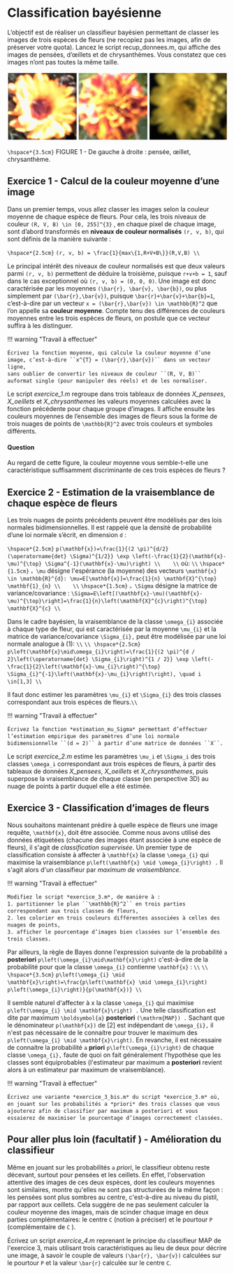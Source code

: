 # Classification bayésienne

L’objectif est de réaliser un classifieur bayésien permettant de classer les images de trois espèces de
fleurs (ne recopiez pas les images, afin de préserver votre quota). Lancez le script recup_donnees.m,
qui affiche des images de pensées, d’œillets et de chrysanthèmes. Vous constatez que ces images n’ont
pas toutes la même taille.

![](assets/fleurs.png)

``\hspace*{3.5cm}`` FIGURE 1 - De gauche à droite : pensée, œillet, chrysanthème.


## Exercice 1 - Calcul de la couleur moyenne d’une image

Dans un premier temps, vous allez classer les images selon la couleur moyenne de chaque espèce de
fleurs.
Pour cela, les trois niveaux de couleur ``(R, V, B) \in [0, 255]^{3}`` , en chaque pixel de chaque image, sont
d’abord transformés en **niveaux de couleur normalisés** ``(r, v, b)``, qui sont définis de la manière
suivante :

``\hspace*{2.5cm}`` ``(r, v, b) = \frac{1}{max\{1,R+V+B\}}(R,V,B) \\``

Le principal intérêt des niveaux de couleur normalisés est que deux valeurs parmi ``(r, v, b)`` permettent de
déduire la troisième, puisque ``r+v+b = 1``, sauf dans le cas exceptionnel où ``(r, v, b) = (0, 0, 0)``. Une image
est donc caractérisée par les moyennes ``(\bar{r}, \bar{v}, \bar{b})``, ou plus simplement par ``(\bar{r},\bar{v})``, 
puisque ``\bar{r}+\bar{v}+\bar{b}=1``, c’est-à-dire par un vecteur ``x = (\bar{r},\bar{v}) \in \mathbb{R}^2`` que l’on 
appelle sa **couleur moyenne**. Compte tenu des différences de couleurs moyennes entre les trois espèces de fleurs, 
on postule que ce vecteur suffira à les distinguer.

!!! warning "Travail à effectuer"

    Écrivez la fonction moyenne, qui calcule la couleur moyenne d’une image, c’est-à-dire ``x^{T} = (\bar{r},\bar{v})`` dans un vecteur ligne, 
    sans oublier de convertir les niveaux de couleur ``(R, V, B)`` auformat single (pour manipuler des réels) et de les normaliser.

Le script *exercice_1.m* regroupe dans trois tableaux de données *X_pensees*, *X_oeillets* et *X_chrysanthemes* les valeurs moyennes calculées 
avec la fonction précédente pour chaque groupe d’images. Il affiche ensuite les couleurs moyennes de l’ensemble des images de fleurs sous la forme
de trois nuages de points de ``\mathbb{R}^2`` avec trois couleurs et symboles différents.

#### Question 
Au regard de cette figure, la couleur moyenne vous semble-t-elle une caractéristique suffisamment discriminante de ces trois espèces de fleurs ?

## Exercice 2 - Estimation de la vraisemblance de chaque espèce de fleurs

Les trois nuages de points précédents peuvent être modélisés par des lois normales bidimensionnelles.
Il est rappelé que la densité de probabilité d’une loi normale s’écrit, en dimension ``d`` :

``\hspace*{2.5cm}`` ``p(\mathbf{x})=\frac{1}{(2 \pi)^{d/2}(\operatorname{det} \Sigma)^{1/2}} \exp \left(-\frac{1}{2}(\mathbf{x}-\mu)^{\top} \Sigma^{-1}(\mathbf{x}-\mu)\right) \\    \\``
où: ``\\``
``\hspace*{1.5cm}``  ``。\mu`` désigne l'espérance (la moyenne) des vecteurs ``\mathbf{x} \in \mathbb{R}^{d}: \mu=E[\mathbf{x}]=\frac{1}{n} \mathbf{X}^{\top} \mathbf{1}_{n} \\    \\``
``\hspace*{1.5cm}``  ``。\Sigma`` désigne la matrice de variance/covariance : ``\Sigma=E\left[(\mathbf{x}-\mu)(\mathbf{x}-\mu)^{\top}\right]=\frac{1}{n}\left(\mathbf{X}^{c}\right)^{\top} \mathbf{X}^{c} \\``

Dans le cadre bayésien, la vraisemblance de la classe ``\omega_{i}`` associée à chaque type de fleur, qui est caractérisée par la moyenne ``\mu_{i}`` et la matrice de variance/covariance ``\Sigma_{i},`` peut être modélisée par une loi normale analogue à (1): ``\\``
``\\ \hspace*{2.5cm}`` ``p\left(\mathbf{x}\mid\omega_{i}\right)=\frac{1}{(2 \pi)^{d / 2}\left(\operatorname{det} \Sigma_{i}\right)^{1 / 2}} \exp \left(-\frac{1}{2}\left(\mathbf{x}-\mu_{i}\right)^{\top} \Sigma_{i}^{-1}\left(\mathbf{x}-\mu_{i}\right)\right), \quad i \in[1,3] \\``

Il faut donc estimer les paramètres ``\mu_{i}`` et ``\Sigma_{i}`` des trois classes correspondant aux trois espèces de fleurs.``\\``


!!! warning "Travail à effectuer"

    Écrivez la fonction *estimation_mu_Sigma* permettant d’effectuer l’estimation empirique des paramètres d’une loi normale bidimensionnelle ``(d = 2)`` à partir d’une matrice de données ``X``.

Le script *exercice_2.m* estime les paramètres ``\mu_i`` et ``\Sigma_i`` des trois classes ``\omega_i`` correspondant aux trois espèces de fleurs, à partir des tableaux de données *X_pensees*, *X_oeillets* et *X_chrysanthemes*, puis superpose la vraisemblance de chaque classe (en perspective 3D) au nuage de points à partir duquel elle a été estimée.

## Exercice 3 - Classification d’images de fleurs

Nous souhaitons maintenant prédire à quelle espèce de fleurs une image requête, ``\mathbf{x}``, doit être associée. Comme nous avons utilisé des données étiquetées (chacune des images étant associée à une espèce de fleurs), il s'agit de *classification supervisée*. Un premier type de classification consiste à affecter à ``\mathbf{x}`` la classe ``\omega_{i}`` qui maximise la vraisemblance ``p\left(\mathbf{x} \mid \omega_{i}\right) .`` Il s'agit alors d'un classifieur par *maximum de vraisemblance*.


!!! warning "Travail à effectuer"

    Modifiez le script *exercice_3.m*, de manière à :
    1. partitionner le plan ``\mathbb{R}^2`` en trois parties correspondant aux trois classes de fleurs,
    2. les colorier en trois couleurs différentes associées à celles des nuages de points,
    3. afficher le pourcentage d’images bien classées sur l’ensemble des trois classes.

Par ailleurs, la règle de Bayes donne l'expression suivante de la probabilité ``a`` **posteriori** ``p\left(\omega_{i}\mid\mathbf{x}\right)`` c'est-à-dire de la probabilité pour que la classe ``\omega_{i}`` contienne ``\mathbf{x}`` : ``\\``
``\\ \hspace*{3.5cm}`` ``p\left(\omega_{i} \mid \mathbf{x}\right)=\frac{p\left(\mathbf{x} \mid \omega_{i}\right) p\left(\omega_{i}\right)}{p(\mathbf{x})} \\``

Il semble naturel d'affecter à x la classe ``\omega_{i}`` qui maximise ``p\left(\omega_{i} \mid \mathbf{x}\right) .`` Une telle classification est dite par maximum ``\boldsymbol{a}`` **posteriori** ``(\mathrm{MAP}) .`` Sachant que le dénominateur ``p(\mathbf{x})`` de [2] est indépendant de ``\omega_{i},`` il n'est pas nécessaire de le connaítre pour trouver le maximum des ``p\left(\omega_{i} \mid \mathbf{x}\right)``. En revanche, il est nécessaire de connaítre la probabilité ``a`` **priori** ``p\left(\omega_{i}\right)`` de chaque classe ``\omega_{i},`` faute de quoi on fait généralement l'hypothèse que les classes sont équiprobables (l'estimateur par maximum a **posteriori** revient alors à un estimateur par maximum de vraisemblance).

!!! warning "Travail à effectuer"

    Écrivez une variante *exercice_3_bis.m* du script *exercice_3.m* où, en jouant sur les probabilités a *priori* des trois classes que vous ajouterez afin de classifier par maximum a posteriori et vous essaierez de maximiser le pourcentage d’images correctement classées.

## Pour aller plus loin (facultatif ) - Amélioration du classifieur

Même en jouant sur les probabilités ``a`` *priori*, le classifieur obtenu reste décevant, surtout pour pensées et les ceillets. En effet, l'observation attentive des images de ces deux espèces, dont les couleurs moyennes sont similaires, montre qu'elles ne sont pas structurées de la même façon : les pensées sont plus sombres au centre, c'est-à-dire au niveau du pistil, par rapport aux ceillets. Cela suggère de ne pas seulement calculer la couleur moyenne des images, mais de scinder chaque image en deux parties complémentaires:
le centre ``C`` (notion à préciser) et le pourtour ``P`` (complémentaire de ``C`` ).

Écrivez un script *exercice_4.m* reprenant le principe du classifieur MAP de l'exercice 3, mais utilisant trois caractéristiques au lieu de deux pour décrire une image, à savoir le couple de valeurs ``(\bar{r}, \bar{v})`` calculées sur le pourtour ``P`` et la valeur ``\bar{r}`` calculée sur le centre ``C``.